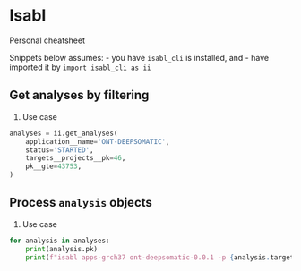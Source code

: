 # Isabl
Personal cheatsheet<br>

Snippets below assumes:
    - you have `isabl_cli` is installed, and 
    - have imported it by `import isabl_cli as ii`

## Get analyses by filtering
1. Use case
```python
analyses = ii.get_analyses(
    application__name='ONT-DEEPSOMATIC',
    status='STARTED',
    targets__projects__pk=46,
    pk__gte=43753,
)
```

## Process `analysis` objects
1. Use case
```python
for analysis in analyses:
    print(analysis.pk)
    print(f"isabl apps-grch37 ont-deepsomatic-0.0.1 -p {analysis.targets[0].system_id} {analysis.references[0].system_id} --force")
```
